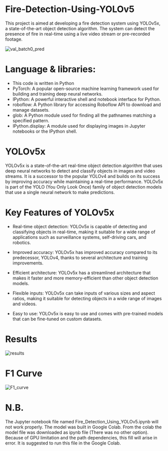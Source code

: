 # Fire-Detection-Using-YOLOv5
This project is aimed at developing a fire detection system using YOLOv5x, a state-of-the-art object detection algorithm. The system can detect the presence of fire in real-time using a live video stream or pre-recorded footage.


![val_batch0_pred](https://user-images.githubusercontent.com/99079792/229861115-aba75455-82b8-4008-bf07-d2ada5deaa16.jpg)


# Language & libraries:
* This code is written in Python 
* PyTorch: A popular open-source machine learning framework used for building and training deep neural networks.
* IPython: A powerful interactive shell and notebook interface for Python.
* roboflow: A Python library for accessing Roboflow API to download and manage datasets.
* glob: A Python module used for finding all the pathnames matching a specified pattern.
* IPython.display: A module used for displaying images in Jupyter notebooks or the IPython shell.

# YOLOv5x
YOLOv5x is a state-of-the-art real-time object detection algorithm that uses deep neural networks to detect and classify objects in images and video streams. It is a successor to the popular YOLOv4 and builds on its success by improving accuracy while maintaining a real-time performance. YOLOv5x is part of the YOLO (You Only Look Once) family of object detection models that use a single neural network to make predictions.

# Key Features of YOLOv5x

 * Real-time object detection: YOLOv5x is capable of detecting and classifying objects in real-time, making it suitable for a wide range of applications such as surveillance systems, self-driving cars, and robotics.

 * Improved accuracy: YOLOv5x has improved accuracy compared to its predecessor, YOLOv4, thanks to several architecture and training improvements.

 * Efficient architecture: YOLOv5x has a streamlined architecture that makes it faster and more memory-efficient than other object detection models.

 * Flexible inputs: YOLOv5x can take inputs of various sizes and aspect ratios, making it suitable for detecting objects in a wide range of images and videos.

 * Easy to use: YOLOv5x is easy to use and comes with pre-trained models that can be fine-tuned on custom datasets.

# Results

![results](https://user-images.githubusercontent.com/99079792/229897873-6a77e59d-560f-4449-8230-f03f96e4fab3.png)


# F1 Curve

![F1_curve](https://user-images.githubusercontent.com/99079792/229897584-53f4b136-4ca0-4717-9931-815a87d709c1.png)


# N.B. 
The Jupyter notebook file named Fire_Detection_Using_YOLOv5.ipynb will not work properly.
The model was built in Google Colab. From the colab the model file was downloaded as ipynb file (There was no other option).
Because of GPU limitation and the path dependencies, this fill will arise in error.
It is suggested to run this file in the Google Colab.
